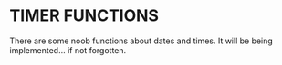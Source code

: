 TIMER FUNCTIONS
===============

There are some noob functions about dates and times.
It will be being implemented... if not forgotten.

